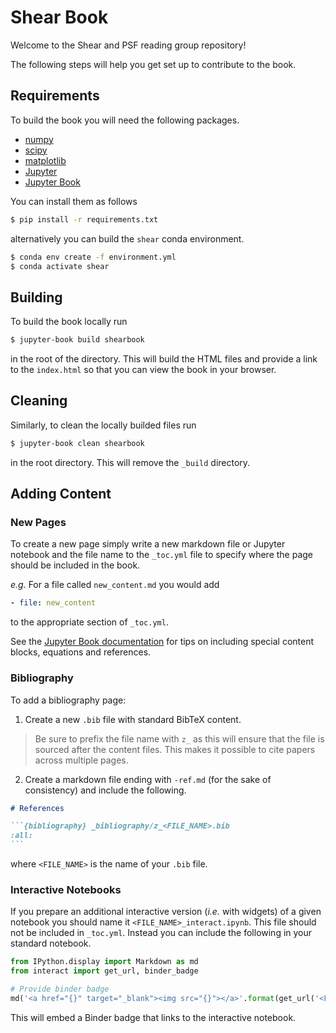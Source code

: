 # Shear Book

Welcome to the Shear and PSF reading group repository!

The following steps will help you get set up to contribute to the book.

## Requirements

To build the book you will need the following packages.

- [numpy](https://numpy.org/)
- [scipy](https://www.scipy.org/)
- [matplotlib](https://matplotlib.org/)
- [Jupyter](https://jupyter.org/)
- [Jupyter Book](https://jupyterbook.org/intro.html)

You can install them as follows

```bash
$ pip install -r requirements.txt
```

alternatively you can build the `shear` conda environment.

```bash
$ conda env create -f environment.yml
$ conda activate shear
```

## Building

To build the book locally run

```bash
$ jupyter-book build shearbook
```

in the root of the directory. This will build the HTML files and provide a link to the `index.html` so that you can view the book in your browser.

## Cleaning

Similarly, to clean the locally builded files run

```bash
$ jupyter-book clean shearbook
```

in the root directory. This will remove the `_build` directory.


## Adding Content

### New Pages

To create a new page simply write a new markdown file or Jupyter notebook and the file name to the `_toc.yml` file to specify where the page should be included in the book.

*e.g.* For a file called `new_content.md` you would add

```yaml
- file: new_content
```

to the appropriate section of `_toc.yml`.

See the [Jupyter Book documentation](https://jupyterbook.org/content/content-blocks.html) for tips on including special content blocks, equations and references.

### Bibliography

To add a bibliography page:

1. Create a new `.bib` file with standard BibTeX content.  
> Be sure to prefix the file name with `z_` as this will ensure that the file is sourced after the content files. This makes it possible to cite papers across multiple pages.

2. Create a markdown file ending with `-ref.md` (for the sake of consistency) and include the following.

````markdown
# References

```{bibliography} _bibliography/z_<FILE_NAME>.bib
:all:
```
````

where `<FILE_NAME>` is the name of your `.bib` file.

### Interactive Notebooks

If you prepare an additional interactive version (*i.e.* with widgets) of a given notebook you should name it `<FILE_NAME>_interact.ipynb`. This file should not be included in `_toc.yml`. Instead you can include the following in your standard notebook.

```python
from IPython.display import Markdown as md
from interact import get_url, binder_badge

# Provide binder badge
md('<a href="{}" target="_blank"><img src="{}"></a>'.format(get_url('<FILE_NAME>'), binder_badge))
```

This will embed a Binder badge that links to the interactive notebook.
